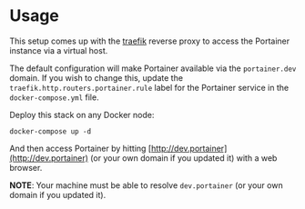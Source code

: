 # Usage

This setup comes up with the [traefik](https://github.com/containous/traefik) reverse proxy to access the Portainer instance via a virtual host.

The default configuration will make Portainer available via the `portainer.dev` domain. If you wish to change this, update the `traefik.http.routers.portainer.rule` label for the Portainer service in the `docker-compose.yml` file.

Deploy this stack on any Docker node:

```
docker-compose up -d
```

And then access Portainer by hitting [http://dev.portainer](http://dev.portainer) (or your own domain if you updated it) with a web browser.

**NOTE**: Your machine must be able to resolve `dev.portainer` (or your own domain if you updated it).
